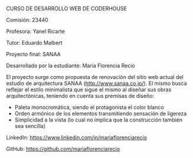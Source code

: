 CURSO DE DESARROLLO WEB DE CODERHOUSE

Comisión: 23440

Profesora: Yanel Ricarte

Tutor: Eduardo Malbert

Proyecto final: SANAA

Desarrollado por la estudiante: María Florencia Recio

El proyecto surge como propuesta de renovación del sitio web actual del estudio de arquitectura SANAA (http://www.sanaa.co.jp/).
El mismo busca reflejar el estilo minimalista que sigue el mismo al diseñar sus obras arquitectónicas, teniendo en cuenta sus premisas de diseño:
- Paleta monocromática, siendo el protagonista el color blanco
- Orden armónico de los elementos transmitiendo sensación de ligereza
- Simplicidad a la vista (lo cual no implica que la construcción también sea sencilla)

LinkedIn: https://www.linkedin.com/in/mariaflorenciarecio

GitHub: https://github.com/mariaflorenciarecio